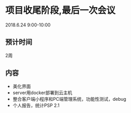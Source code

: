 # 项目收尾阶段,最后一次会议

2018.6.24 9:00-10:00

## 预计时间
2周

## 内容
- 美化界面
- server用docker部署到云主机
- 整合客户端小程序和PC端管理系统，功能性测试，debug
- 个人报告，统计PSP 2.1